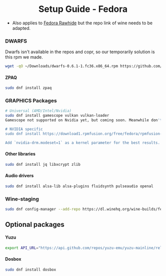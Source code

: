 <div align="center">
  <h1>Setup Guide - Fedora</h1>
</div>

- Also applies to [Fedora Rawhide](https://docs.fedoraproject.org/en-US/releases/rawhide/) but the repo link of wine needs to be adapted.

### DWARFS
Dwarfs isn't available in the repos and copr, so our temporarily solution is this rpm we made.
```sh
wget -qO ~/Downloads/dwarfs-0.6.1-1.fc36.x86_64.rpm https://github.com/jc141x/jc141-bash/releases/download/420/dwarfs-0.6.1-1.fc36.x86_64.rpm && sudo dnf install ~/Downloads/dwarfs-0.6.1-1.fc36.x86_64.rpm
```

#### ZPAQ
```sh
sudo dnf install zpaq
```

### GRAPHICS Packages

```sh
# Universal (AMD/Intel/Nvidia)
sudo dnf install gamescope vulkan vulkan-loader
Gamescope not supported on Nvidia yet, but coming soon. Meanwhile don't install it or it will get used and fail to boot games.

# NVIDIA specific
sudo dnf install https://download1.rpmfusion.org/free/fedora/rpmfusion-free-release-$(rpm -E %fedora).noarch.rpm https://download1.rpmfusion.org/nonfree/fedora/rpmfusion-nonfree-release-$(rpm -E %fedora).noarch.rpm && sudo dnf install xorg-x11-drv-nvidia akmod-nvidia

Add `nvidia-drm.modeset=1` as a kernel parameter for the best results.
```

#### Other libraries
```sh
sudo dnf install jq libxcrypt zlib
```

#### Audio drivers
```sh
sudo dnf install alsa-lib alsa-plugins fluidsynth pulseaudio openal
```

### Wine-staging
```sh
sudo dnf config-manager --add-repo https://dl.winehq.org/wine-builds/fedora/35/winehq.repo && sudo dnf install winehq-staging
```

## Optional packages

#### Yuzu
```sh
export API_URL="https://api.github.com/repos/yuzu-emu/yuzu-mainline/releases/latest" && export DOWNLOAD_URL=$(curl -s $API_URL | grep -oP '"browser_download_url": "\K(.*AppImage)(?=")') && curl -Lo /tmp/yuzu --progress-meter $DOWNLOAD_URL && chmod +x /tmp/yuzu && sudo mv /tmp/yuzu /usr/local/bin/yuzu
```

#### Dosbox
```sh
sudo dnf install dosbox
```
